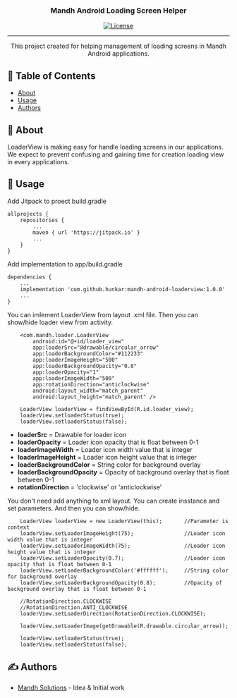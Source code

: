 <h3 align="center">Mandh Android Loading Screen Helper</h3>

<div align="center">

[![License](https://img.shields.io/badge/license-MIT-blue.svg)](/LICENSE)

</div>

---

<p align="center"> This project created for helping management of loading screens in Mandh Android applications.
    <br> 
</p>

## 📝 Table of Contents

- [About](#about)
- [Usage](#usage)
- [Authors](#authors)

## 🧐 About <a name = "about"></a>

LoaderView is making easy for handle loading screens in our applications. We expect to prevent confusing and gaining time for creation loading view in every applications.

## 🎈 Usage <a name="usage"></a>

Add Jitpack to proect build.gradle
```
allprojects {
    repositories {
        ...
        maven { url 'https://jitpack.io' }
        ...
    }
}
```

Add implementation to app/build.gradle
```
dependencies {
    ...
    implementation 'com.github.hunkar:mandh-android-loaderview:1.0.0'
    ...
}
```

You can imlement LoaderView from layout .xml file. Then you can show/hide loader view from activity.
```
    <com.mandh.loader.LoaderView
        android:id="@+id/loader_view"
        app:loaderSrc="@drawable/circular_arrow"
        app:loaderBackgroundColor="#112233"
        app:loaderImageHeight="500"
        app:loaderBackgroundOpacity="0.8"
        app:loaderOpacity="1"
        app:loaderImageWidth="500"
        app:rotationDirection="anticlockwise"
        android:layout_width="match_parent"
        android:layout_height="match_parent" />
```
```
    LoaderView loaderView = findViewById(R.id.loader_view);
    loaderView.setloaderStatus(true);
    loaderView.setloaderStatus(false);
```
* <b>loaderSrc</b> = Drawable for loader icon
* <b>loaderOpacity</b> = Loader icon opacity that is float between 0-1
* <b>loaderImageWidth</b> = Loader icon width value that is integer
* <b>loaderImageHeight</b> = Loader icon height value that is integer
* <b>loaderBackgroundColor</b> = String color for background overlay
* <b>loaderBackgroundOpacity</b> = Opacity of background overlay that is float between 0-1
* <b>rotationDirection</b> = 'clockwise' or 'anticlockwise'


You don't need add anything to xml layout. You can create insstance and set parameters. And then you can show/hide.
```
    LoaderView loaderView = new LoaderView(this);       //Parameter is context
    loaderView.setLoaderImageHeight(75);                //Loader icon width value that is integer
    loaderView.setLoaderImageWidth(75);                 //Loader icon height value that is integer
    loaderView.setLoaderOpacity(0.7);                   //Loader icon opacity that is float between 0-1
    loaderView.setLoaderBackgroundColor('#ffffff');     //String color for background overlay
    loaderView.setLoaderBackgroundOpacity(0.8);         //Opacity of background overlay that is float between 0-1

    //RotationDirection.CLOCKWISE
    //RotationDirection.ANTI_CLOCKWISE
    loaderView.setLoaderDirection(RotationDirection.CLOCKWISE);

    loaderView.setLoaderImage(getDrawable(R.drawable.circular_arrow));

    loaderView.setloaderStatus(true);
    loaderView.setloaderStatus(false);
```

## ✍️ Authors <a name = "authors"></a>

- [Mandh Solutions](http://www.mandhsolutions.com/) - Idea & Initial work
